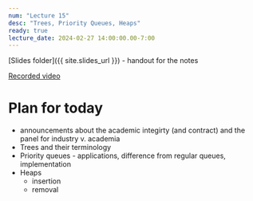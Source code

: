 ```yaml
---
num: "Lecture 15"
desc: "Trees, Priority Queues, Heaps"
ready: true
lecture_date: 2024-02-27 14:00:00.00-7:00
---
```


[Slides folder]({{ site.slides_url }}) - handout for the notes

[Recorded video](https://www.loom.com/share/24d83f213b2341edaff42b654e8bac2d?sid=4c66e336-0fee-4e0e-987f-a4d7d3ad41f9)


# Plan for today

- announcements about the academic integirty (and contract) and the panel for industry v. academia
- Trees and their terminology
- Priority queues - applications, difference from regular queues, implementation
- Heaps
  - insertion
  - removal
